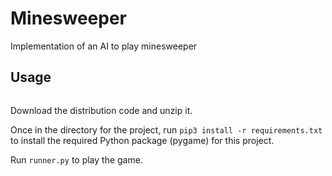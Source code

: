 # Minesweeper
 Implementation of an AI to play minesweeper

## Usage

![]()

Download the distribution code and unzip it.

Once in the directory for the project, run ```pip3 install -r requirements.txt``` to install the required Python package (pygame) for this project.

Run ```runner.py``` to play the game.
